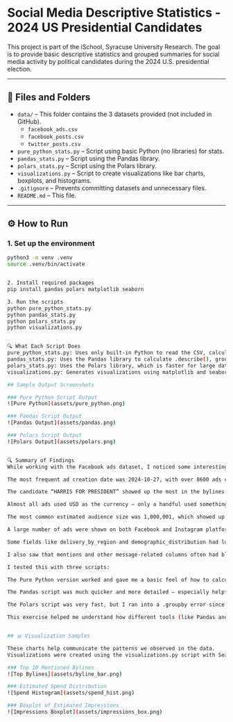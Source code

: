 # Social Media Descriptive Statistics - 2024 US Presidential Candidates

This project is part of the iSchool, Syracuse University Research. The goal is to provide basic descriptive statistics and grouped summaries for social media activity by political candidates during the 2024 U.S. presidential election.

---

## 📁 Files and Folders

- `data/` – This folder contains the 3 datasets provided (not included in GitHub).
  - `facebook_ads.csv`
  - `facebook_posts.csv`
  - `twitter_posts.csv`
- `pure_python_stats.py` – Script using basic Python (no libraries) for stats.
- `pandas_stats.py` – Script using the Pandas library.
- `polars_stats.py` – Script using the Polars library.
- `visualizations.py` – Script to create visualizations like bar charts, boxplots, and histograms.
- `.gitignore` – Prevents committing datasets and unnecessary files.
- `README.md` – This file.

---

## ⚙️ How to Run

### 1. Set up the environment

```bash
python3 -m venv .venv
source .venv/bin/activate


2. Install required packages
pip install pandas polars matplotlib seaborn

3. Run the scripts
python pure_python_stats.py
python pandas_stats.py
python polars_stats.py
python visualizations.py


🔍 What Each Script Does
pure_python_stats.py: Uses only built-in Python to read the CSV, calculate averages, counts, and frequencies. Good for learning how stats work under the hood.
pandas_stats.py: Uses the Pandas library to calculate .describe(), groupby stats, and frequent values. Fast and widely used in real projects.
polars_stats.py: Uses the Polars library, which is faster for large datasets. Also uses groupby and summary functions.
visualizations.py: Generates visualizations using matplotlib and seaborn. Includes bar charts, histograms, and boxplots.

## Sample Output Screenshots

### Pure Python Script Output
![Pure Python](assets/pure_python.png)

### Pandas Script Output
![Pandas Output](assets/pandas.png)

### Polars Script Output
![Polars Output](assets/polars.png)


🔍 Summary of Findings
While working with the Facebook ads dataset, I noticed some interesting patterns:

The most frequent ad creation date was 2024-10-27, with over 8600 ads created on that single day.

The candidate “HARRIS FOR PRESIDENT” showed up the most in the bylines field — nearly 50,000 times.

Almost all ads used USD as the currency — only a handful used something else.

The most common estimated audience size was 1,000,001, which showed up over 100,000 times.

A large number of ads were shown on both Facebook and Instagram platforms — around 214,000 entries had both.

Some fields like delivery_by_region and demographic_distribution had lots of {} entries, meaning those fields were empty for many ads.

I also saw that mentions and other message-related columns often had blank or zero values — like illuminating_mentions, which had [] in over 73,000 ads.

I tested this with three scripts:

The Pure Python version worked and gave me a basic feel of how to calculate stats manually.

The Pandas script was much quicker and more detailed — especially helpful for grouping and getting summaries.

The Polars script was very fast, but I ran into a .groupby error since Polars handles it differently than Pandas.

This exercise helped me understand how different tools (like Pandas and Polars) handle large datasets and how to extract meaningful insights from structured ad data.


## 📊 Visualization Samples

These charts help communicate the patterns we observed in the data.
Visualizations were created using the visualizations.py script with Seaborn and Matplotlib.

### Top 10 Mentioned Bylines
![Top Bylines](assets/byline_bar.png)

### Estimated Spend Distribution
![Spend Histogram](assets/spend_hist.png)

### Boxplot of Estimated Impressions
![Impressions Boxplot](assets/impressions_box.png)

